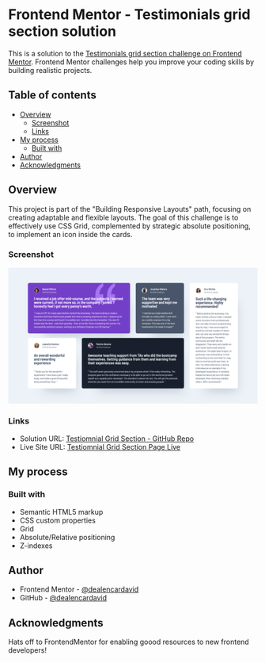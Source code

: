 # Frontend Mentor - Testimonials grid section solution

This is a solution to the [Testimonials grid section challenge on Frontend Mentor](https://www.frontendmentor.io/challenges/testimonials-grid-section-Nnw6J7Un7). Frontend Mentor challenges help you improve your coding skills by building realistic projects.

## Table of contents

- [Overview](#overview)
  - [Screenshot](#screenshot)
  - [Links](#links)
- [My process](#my-process)
  - [Built with](#built-with)
- [Author](#author)
- [Acknowledgments](#acknowledgments)

## Overview

This project is part of the "Building Responsive Layouts" path, focusing on creating adaptable and flexible layouts. The goal of this challenge is to effectively use CSS Grid, complemented by strategic absolute positioning, to implement an icon inside the cards.

### Screenshot

![](./solution-screenshot.png)

### Links

- Solution URL: [Testiomnial Grid Section - GitHub Repo](https://github.com/dealencardavid/testimonials-grid-section_frontendmentor)
- Live Site URL: [Testiomnial Grid Section Page Live](https://dealencardavid.github.io/testimonials-grid-section_frontendmentor/)

## My process

### Built with

- Semantic HTML5 markup
- CSS custom properties
- Grid
- Absolute/Relative positioning
- Z-indexes

## Author

- Frontend Mentor - [@dealencardavid](https://www.frontendmentor.io/profile/dealencardavid)
- GitHub - [@dealencardavid](https://github.com/dealencardavid)

## Acknowledgments

Hats off to FrontendMentor for enabling goood resources to new frontend developers!
